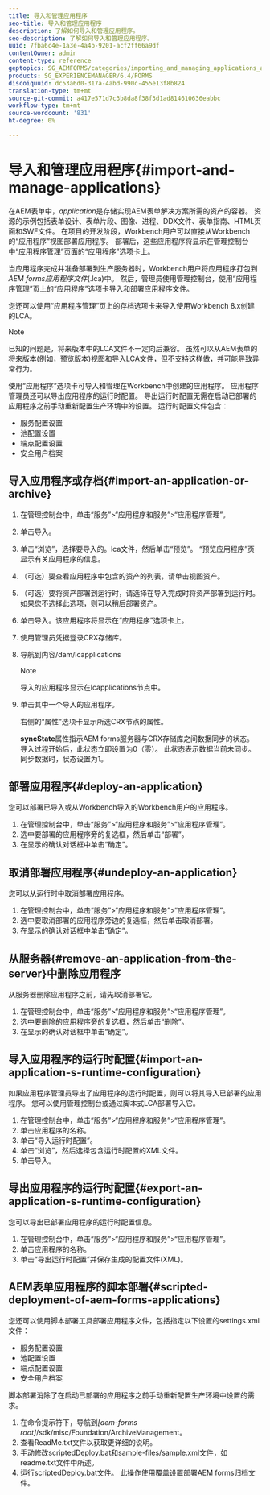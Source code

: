 ```yaml
---
title: 导入和管理应用程序
seo-title: 导入和管理应用程序
description: 了解如何导入和管理应用程序。
seo-description: 了解如何导入和管理应用程序。
uuid: 7fba6c4e-1a3e-4a4b-9201-acf2ff66a9df
contentOwner: admin
content-type: reference
geptopics: SG_AEMFORMS/categories/importing_and_managing_applications_and_archives
products: SG_EXPERIENCEMANAGER/6.4/FORMS
discoiquuid: dc53a6d0-317a-4abd-990c-455e13f8b824
translation-type: tm+mt
source-git-commit: a417e571d7c3b8da8f38f3d1ad814610636eabbc
workflow-type: tm+mt
source-wordcount: '831'
ht-degree: 0%

---
```



# 导入和管理应用程序{#import-and-manage-applications}

在AEM表单中，*application*&#x200B;是存储实现AEM表单解决方案所需的资产的容器。 资源的示例包括表单设计、表单片段、图像、进程、DDX文件、表单指南、HTML页面和SWF文件。 在项目的开发阶段，Workbench用户可以直接从Workbench的“应用程序”视图部署应用程序。 部署后，这些应用程序将显示在管理控制台中“应用程序管理”页面的“应用程序”选项卡上。

当应用程序完成并准备部署到生产服务器时，Workbench用户将应用程序打包到&#x200B;*AEM forms应用程序文件*(.lca)中。 然后，管理员使用管理控制台，使用“应用程序管理”页上的“应用程序”选项卡导入和部署应用程序文件。

您还可以使用“应用程序管理”页上的存档选项卡来导入使用Workbench 8.x创建的LCA。

>[!NOTE]
>
>已知的问题是，将来版本中的LCA文件不一定向后兼容。 虽然可以从AEM表单的将来版本(例如，预览版本)视图和导入LCA文件，但不支持这样做，并可能导致异常行为。

使用“应用程序”选项卡可导入和管理在Workbench中创建的应用程序。 应用程序管理员还可以导出应用程序的运行时配置。 导出运行时配置无需在启动已部署的应用程序之前手动重新配置生产环境中的设置。 运行时配置文件包含：

* 服务配置设置
* 池配置设置
* 端点配置设置
* 安全用户档案

## 导入应用程序或存档{#import-an-application-or-archive}

1. 在管理控制台中，单击“服务”>“应用程序和服务”>“应用程序管理”。
1. 单击导入。
1. 单击“浏览”，选择要导入的。lca文件，然后单击“预览”。 “预览应用程序”页显示有关应用程序的信息。
1. （可选）要查看应用程序中包含的资产的列表，请单击视图资产。
1. （可选）要将资产部署到运行时，请选择在导入完成时将资产部署到运行时。 如果您不选择此选项，则可以稍后部署资产。
1. 单击导入。该应用程序将显示在“应用程序”选项卡上。
1. 使用管理员凭据登录CRX存储库。
1. 导航到内容/dam/lcapplications

   >[!NOTE]
   >
   >导入的应用程序显示在lcapplications节点中。

1. 单击其中一个导入的应用程序。

   右侧的“属性”选项卡显示所选CRX节点的属性。

   **syncState**&#x200B;属性指示AEM forms服务器与CRX存储库之间数据同步的状态。 导入过程开始后，此状态立即设置为0（零）。 此状态表示数据当前未同步。 同步数据时，状态设置为1。

## 部署应用程序{#deploy-an-application}

您可以部署已导入或从Workbench导入的Workbench用户的应用程序。

1. 在管理控制台中，单击“服务”>“应用程序和服务”>“应用程序管理”。
1. 选中要部署的应用程序旁的复选框，然后单击“部署”。
1. 在显示的确认对话框中单击“确定”。

## 取消部署应用程序{#undeploy-an-application}

您可以从运行时中取消部署应用程序。

1. 在管理控制台中，单击“服务”>“应用程序和服务”>“应用程序管理”。
1. 选中要取消部署的应用程序旁边的复选框，然后单击取消部署。
1. 在显示的确认对话框中单击“确定”。

## 从服务器{#remove-an-application-from-the-server}中删除应用程序

从服务器删除应用程序之前，请先取消部署它。

1. 在管理控制台中，单击“服务”>“应用程序和服务”>“应用程序管理”。
1. 选中要删除的应用程序旁的复选框，然后单击“删除”。
1. 在显示的确认对话框中单击“确定”。

## 导入应用程序的运行时配置{#import-an-application-s-runtime-configuration}

如果应用程序管理员导出了应用程序的运行时配置，则可以将其导入已部署的应用程序。 您可以使用管理控制台或通过脚本式LCA部署导入它。

1. 在管理控制台中，单击“服务”>“应用程序和服务”>“应用程序管理”。
1. 单击应用程序的名称。
1. 单击“导入运行时配置”。
1. 单击“浏览”，然后选择包含运行时配置的XML文件。
1. 单击导入。

## 导出应用程序的运行时配置{#export-an-application-s-runtime-configuration}

您可以导出已部署应用程序的运行时配置信息。

1. 在管理控制台中，单击“服务”>“应用程序和服务”>“应用程序管理”。
1. 单击应用程序的名称。
1. 单击“导出运行时配置”并保存生成的配置文件(XML)。

## AEM表单应用程序的脚本部署{#scripted-deployment-of-aem-forms-applications}

您还可以使用脚本部署工具部署应用程序文件，包括指定以下设置的settings.xml文件：

* 服务配置设置
* 池配置设置
* 端点配置设置
* 安全用户档案

脚本部署消除了在启动已部署的应用程序之前手动重新配置生产环境中设置的需求。

1. 在命令提示符下，导航到&#x200B;*[aem-forms root]*/sdk/misc/Foundation/ArchiveManagement。
1. 查看ReadMe.txt文件以获取更详细的说明。
1. 手动修改scriptedDeploy.bat和sample-files/sample.xml文件，如readme.txt文件中所述。
1. 运行scriptedDeploy.bat文件。 此操作使用覆盖设置部署AEM forms归档文件。

